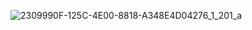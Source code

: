 ![2309990F-125C-4E00-8818-A348E4D04276_1_201_a](https://user-images.githubusercontent.com/78753275/168209241-3987a28e-b985-4e02-85c0-fcc1cfe14940.jpeg)

